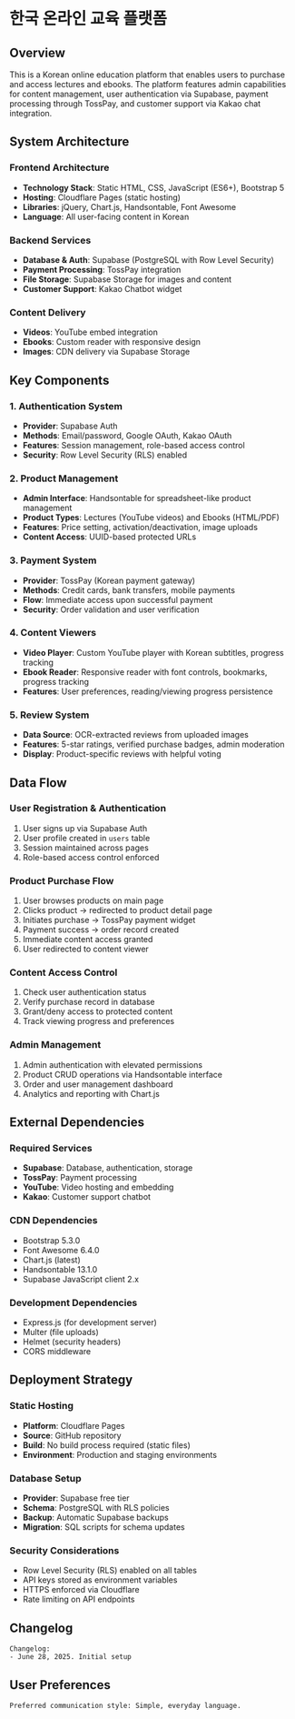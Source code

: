 # 한국 온라인 교육 플랫폼

## Overview

This is a Korean online education platform that enables users to purchase and access lectures and ebooks. The platform features admin capabilities for content management, user authentication via Supabase, payment processing through TossPay, and customer support via Kakao chat integration.

## System Architecture

### Frontend Architecture
- **Technology Stack**: Static HTML, CSS, JavaScript (ES6+), Bootstrap 5
- **Hosting**: Cloudflare Pages (static hosting)
- **Libraries**: jQuery, Chart.js, Handsontable, Font Awesome
- **Language**: All user-facing content in Korean

### Backend Services
- **Database & Auth**: Supabase (PostgreSQL with Row Level Security)
- **Payment Processing**: TossPay integration
- **File Storage**: Supabase Storage for images and content
- **Customer Support**: Kakao Chatbot widget

### Content Delivery
- **Videos**: YouTube embed integration
- **Ebooks**: Custom reader with responsive design
- **Images**: CDN delivery via Supabase Storage

## Key Components

### 1. Authentication System
- **Provider**: Supabase Auth
- **Methods**: Email/password, Google OAuth, Kakao OAuth
- **Features**: Session management, role-based access control
- **Security**: Row Level Security (RLS) enabled

### 2. Product Management
- **Admin Interface**: Handsontable for spreadsheet-like product management
- **Product Types**: Lectures (YouTube videos) and Ebooks (HTML/PDF)
- **Features**: Price setting, activation/deactivation, image uploads
- **Content Access**: UUID-based protected URLs

### 3. Payment System
- **Provider**: TossPay (Korean payment gateway)
- **Methods**: Credit cards, bank transfers, mobile payments
- **Flow**: Immediate access upon successful payment
- **Security**: Order validation and user verification

### 4. Content Viewers
- **Video Player**: Custom YouTube player with Korean subtitles, progress tracking
- **Ebook Reader**: Responsive reader with font controls, bookmarks, progress tracking
- **Features**: User preferences, reading/viewing progress persistence

### 5. Review System
- **Data Source**: OCR-extracted reviews from uploaded images
- **Features**: 5-star ratings, verified purchase badges, admin moderation
- **Display**: Product-specific reviews with helpful voting

## Data Flow

### User Registration & Authentication
1. User signs up via Supabase Auth
2. User profile created in `users` table
3. Session maintained across pages
4. Role-based access control enforced

### Product Purchase Flow
1. User browses products on main page
2. Clicks product → redirected to product detail page
3. Initiates purchase → TossPay payment widget
4. Payment success → order record created
5. Immediate content access granted
6. User redirected to content viewer

### Content Access Control
1. Check user authentication status
2. Verify purchase record in database
3. Grant/deny access to protected content
4. Track viewing progress and preferences

### Admin Management
1. Admin authentication with elevated permissions
2. Product CRUD operations via Handsontable interface
3. Order and user management dashboard
4. Analytics and reporting with Chart.js

## External Dependencies

### Required Services
- **Supabase**: Database, authentication, storage
- **TossPay**: Payment processing
- **YouTube**: Video hosting and embedding
- **Kakao**: Customer support chatbot

### CDN Dependencies
- Bootstrap 5.3.0
- Font Awesome 6.4.0
- Chart.js (latest)
- Handsontable 13.1.0
- Supabase JavaScript client 2.x

### Development Dependencies
- Express.js (for development server)
- Multer (file uploads)
- Helmet (security headers)
- CORS middleware

## Deployment Strategy

### Static Hosting
- **Platform**: Cloudflare Pages
- **Source**: GitHub repository
- **Build**: No build process required (static files)
- **Environment**: Production and staging environments

### Database Setup
- **Provider**: Supabase free tier
- **Schema**: PostgreSQL with RLS policies
- **Backup**: Automatic Supabase backups
- **Migration**: SQL scripts for schema updates

### Security Considerations
- Row Level Security (RLS) enabled on all tables
- API keys stored as environment variables
- HTTPS enforced via Cloudflare
- Rate limiting on API endpoints

## Changelog

```
Changelog:
- June 28, 2025. Initial setup
```

## User Preferences

```
Preferred communication style: Simple, everyday language.
```